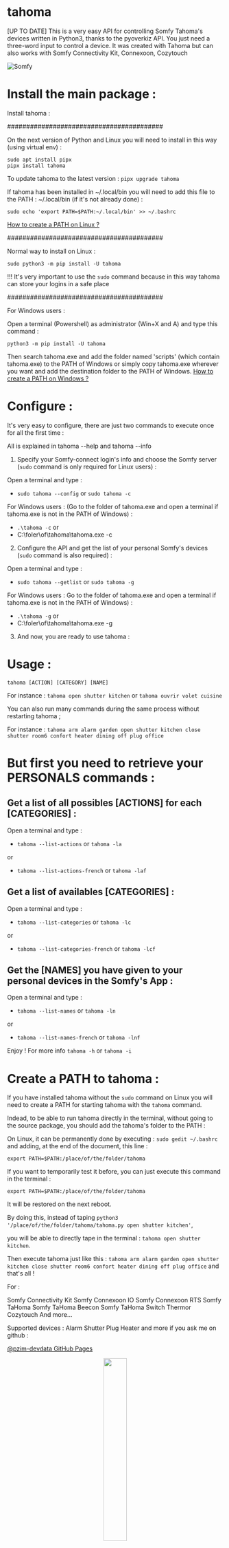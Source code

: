 # tahoma
[UP TO DATE] This is a very easy API for controlling Somfy Tahoma's devices written in Python3, thanks to the pyoverkiz API.
You just need a three-word input to control a device.
It was created with Tahoma but can also works with Somfy Connectivity Kit, Connexoon, Cozytouch


![Somfy](https://www.voletsdusud.com/wp-content/uploads/2018/04/logo-tahoma.jpg)





# Install the main package :


Install tahoma :

#########################################

On the next version of Python and Linux you will need to install in this way (using virtual env) :

```
sudo apt install pipx
pipx install tahoma
```
To update tahoma to the latest version :
`pipx upgrade tahoma`

If tahoma has been installed in ~/.local/bin you will need to add this file to the PATH : ~/.local/bin (if it's not already done) :

`sudo echo 'export PATH=$PATH:~/.local/bin' >> ~/.bashrc`

[How to create a PATH on Linux ?](https://linuxize.com/post/how-to-add-directory-to-path-in-linux/)

#########################################

Normal way to install on Linux :

```
sudo python3 -m pip install -U tahoma
```

!!! It's very important to use the `sudo` command because in this way tahoma can store your logins in a safe place

#########################################

For Windows users :

Open a terminal (Powershell) as administrator (Win+X and A) and type this command :

```
python3 -m pip install -U tahoma
```
Then search tahoma.exe and add the folder named 'scripts' (which contain tahoma.exe)  to the PATH of Windows or simply copy tahoma.exe wherever you want and add the destination folder to the PATH of Windows.
[How to create a PATH on Windows ?](https://www.computerhope.com/issues/ch000549.htm)



# Configure :



It's very easy to configure, there are just two commands to execute once for all the first time :

All is explained in tahoma --help and tahoma --info


1. Specify your Somfy-connect login's info and choose the Somfy server (`sudo` command is only required for Linux users) :

Open a terminal and type :
- `sudo tahoma --config` or `sudo tahoma -c`

For Windows users : (Go to the folder of tahoma.exe and open a terminal if tahoma.exe is not in the PATH of Windows) :
- `.\tahoma -c`
or
- C:\foler\of\tahoma\tahoma.exe -c


2. Configure the API and get the list of your personal Somfy's devices (`sudo` command is also required) :

Open a terminal and type :
- `sudo tahoma --getlist` or `sudo tahoma -g`

For Windows users : Go to the folder of tahoma.exe and open a terminal if tahoma.exe is not in the PATH of Windows) :
- `.\tahoma -g`
or
- C:\foler\of\tahoma\tahoma.exe -g

3. And now, you are ready to use tahoma :


# Usage : 
`tahoma [ACTION] [CATEGORY] [NAME]`


For instance : `tahoma open shutter kitchen` or `tahoma ouvrir volet cuisine`

You can also run many commands during the same process without restarting tahoma ;

For instance : `tahoma arm alarm garden open shutter kitchen close shutter room6 confort heater dining off plug office`


# But first you need to retrieve your PERSONALS commands :


## Get a list of all possibles [ACTIONS] for each [CATEGORIES] : 

Open a terminal and type :
- `tahoma --list-actions` or `tahoma -la`

or

- `tahoma --list-actions-french` or `tahoma -laf`
 
 
 
## Get a list of availables [CATEGORIES] :

Open a terminal and type :
- `tahoma --list-categories` or `tahoma -lc`

or 

- `tahoma --list-categories-french` or `tahoma -lcf`



## Get the [NAMES] you have given to your personal devices in the Somfy's App :

Open a terminal and type :
- `tahoma --list-names` or `tahoma -ln`

or

- `tahoma --list-names-french` or `tahoma -lnf`



Enjoy !  For more info `tahoma -h` or `tahoma -i` 




# Create a PATH to tahoma :


If you have installed tahoma without the `sudo` command on Linux you will need to create a PATH for starting tahoma with the `tahoma` command.

Indead, to be able to run tahoma directly in the terminal, without going to the source package, you should add the tahoma's folder to the PATH :

On Linux, it can be permanently done by executing : `sudo gedit ~/.bashrc` and adding, at the end of the document, this line :

`export PATH=$PATH:/place/of/the/folder/tahoma`



If you want to temporarily test it before, you can just execute this command in the terminal : 

`export PATH=$PATH:/place/of/the/folder/tahoma` 

It will be restored on the next reboot.



By doing this, instead of taping `python3 '/place/of/the/folder/tahoma/tahoma.py open shutter kitchen'`,

 you will be able to directly tape in the terminal : `tahoma open shutter kitchen`.


Then execute tahoma just like this : `tahoma arm alarm garden open shutter kitchen close shutter room6 confort heater dining off plug office` and that's all !






For :


Somfy Connectivity Kit
Somfy Connexoon IO
Somfy Connexoon RTS
Somfy TaHoma
Somfy TaHoma Beecon
Somfy TaHoma Switch
Thermor Cozytouch
And more...

Supported devices :
Alarm
Shutter
Plug
Heater
and more if you ask me on github : 

[@pzim-devdata GitHub Pages](https://github.com/pzim-devdata/tahoma/issues)












<p align="center" width="100%">
    <img width="33%" src="https://avatars.githubusercontent.com/u/52496172?v=4"> 
</p>

------------------------------------------------------------------

- [Licence](https://github.com/pzim-devdata/DATA-developer/raw/master/LICENSE)
MIT License Copyright (c) 2023 pzim-devdata

------------------------------------------------------------------

Created by @pzim-devdata - feel free to contact me!

